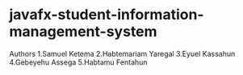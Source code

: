# javafx-student-information-management-system
Authors
1.Samuel Ketema
2.Habtemariam Yaregal
3.Eyuel Kassahun
4.Gebeyehu Assega
5.Habtamu Fentahun
